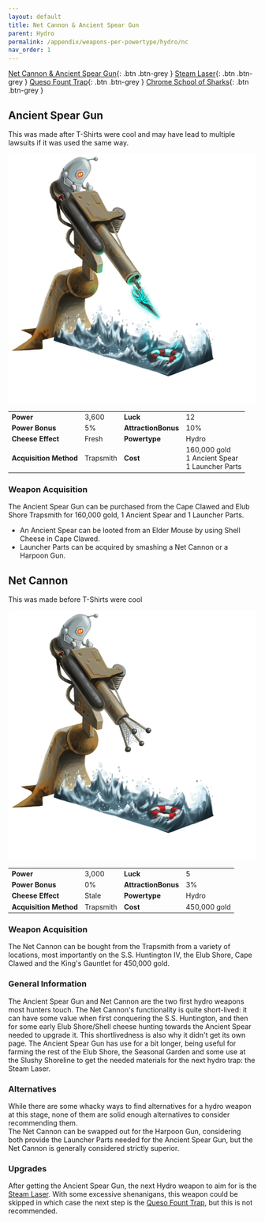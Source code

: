 ```yaml
---
layout: default
title: Net Cannon & Ancient Spear Gun
parent: Hydro
permalink: /appendix/weapons-per-powertype/hydro/nc
nav_order: 1
---
```

<span class="fs-1">[Net Cannon & Ancient Spear Gun](/appendix/weapons-per-powertype/hydro/nc){: .btn .btn-grey } </span><span class="fs-1"> [Steam Laser](/appendix/weapons-per-powertype/hydro/slmk){: .btn .btn-grey } </span><span class="fs-1"> [Queso Fount Trap](/appendix/weapons-per-powertype/hydro/qft){: .btn .btn-grey } </span><span class="fs-1"> [Chrome School of Sharks](/appendix/weapons-per-powertype/hydro/csos){: .btn .btn-grey } </span>

## Ancient Spear Gun
This was made after T-Shirts were cool and may have lead to multiple lawsuits if it was used the same way.

<img src="/assets/images/weapons/asg.png" alt="Welcome to mousehunt, our only gun is a water gun" width="600">

|||||
|---|---|---|---|
| __Power__ 	| 3,600 	| __Luck__ 	| 12 	|
| __Power Bonus__ 	| 5% 	|__AttractionBonus__ 	| 10% 	|
| __Cheese Effect__ 	| Fresh	| __Powertype__ 	| Hydro 	|
| __Acquisition Method__ 	| Trapsmith	| __Cost__ 	| 160,000 gold <br> 1 Ancient Spear <br> 1 Launcher Parts	|

### Weapon Acquisition
The Ancient Spear Gun can be purchased from the Cape Clawed and Elub Shore Trapsmith for 160,000 gold, 1 Ancient Spear and 1 Launcher Parts.
- An Ancient Spear can be looted from an Elder Mouse by using Shell Cheese in Cape Clawed.
- Launcher Parts can be acquired by smashing a Net Cannon or a Harpoon Gun.

## Net Cannon
This was made before T-Shirts were cool

<img src="/assets/images/weapons/nc.png" alt="Better than the brut cannon" width="600">

|||||
|---|---|---|---|
| __Power__ 	| 3,000 	| __Luck__ 	| 5 	|
| __Power Bonus__ 	| 0% 	|__AttractionBonus__ 	| 3% 	|
| __Cheese Effect__ 	| Stale	| __Powertype__ 	| Hydro 	|
| __Acquisition Method__ 	| Trapsmith	| __Cost__ 	| 450,000 gold	|

### Weapon Acquisition
The Net Cannon can be bought from the Trapsmith from a variety of locations, most importantly on the S.S. Huntington IV, the Elub Shore, Cape Clawed and the King's Gauntlet for 450,000 gold.


### General Information
The Ancient Spear Gun and Net Cannon are the two first hydro weapons most hunters touch. The Net Cannon's functionality is quite short-lived: it can have some value when first conquering the S.S. Huntington, and then for some early Elub Shore/Shell cheese hunting towards the Ancient Spear needed to upgrade it. This shortlivedness is also why it didn't get its own page.
The Ancient Spear Gun has use for a bit longer, being useful for farming the rest of the Elub Shore, the Seasonal Garden and some use at the Slushy Shoreline to get the needed materials for the next hydro trap: the Steam Laser.

### Alternatives
While there are some whacky ways to find alternatives for a hydro weapon at this stage, none of them are solid enough alternatives to consider recommending them.  
The Net Cannon can be swapped out for the Harpoon Gun, considering both provide the Launcher Parts needed for the Ancient Spear Gun, but the Net Cannon is generally considered strictly superior.

### Upgrades
After getting the Ancient Spear Gun, the next Hydro weapon to aim for is the [Steam Laser](/appendix/weapons-per-powertype/hydro/slmk). With some excessive shenanigans, this weapon could be skipped in which case the next step is the [Queso Fount Trap](/appendix/weapons-per-powertype/hydro/qft), but this is not recommended.